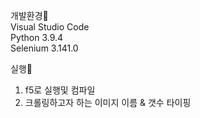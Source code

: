 개발환경🌹<br>
Visual Studio Code<br>
Python 3.9.4<br>
Selenium 3.141.0<br>

실행🌹
1. f5로 실행및 컴파일<br>
2. 크롤링하고자 하는 이미지 이름 & 갯수 타이핑<br>




